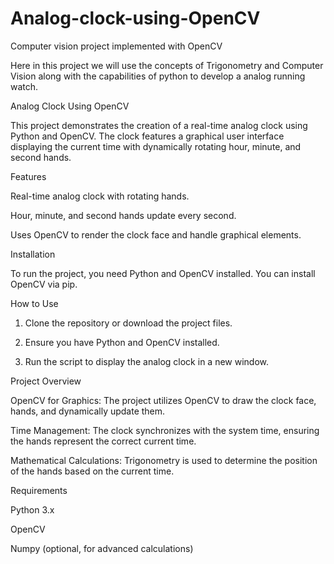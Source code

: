 # Analog-clock-using-OpenCV

Computer vision project implemented with OpenCV

Here in this project we will use the concepts of Trigonometry and Computer Vision along with the capabilities of python to develop a analog running watch.


Analog Clock Using OpenCV

This project demonstrates the creation of a real-time analog clock using Python and OpenCV. The clock features a graphical user interface displaying the current time with dynamically rotating hour, minute, and second hands.

Features

Real-time analog clock with rotating hands.

Hour, minute, and second hands update every second.

Uses OpenCV to render the clock face and handle graphical elements.


Installation

To run the project, you need Python and OpenCV installed. You can install OpenCV via pip.

How to Use

1. Clone the repository or download the project files.


2. Ensure you have Python and OpenCV installed.


3. Run the script to display the analog clock in a new window.



Project Overview

OpenCV for Graphics: The project utilizes OpenCV to draw the clock face, hands, and dynamically update them.

Time Management: The clock synchronizes with the system time, ensuring the hands represent the correct current time.

Mathematical Calculations: Trigonometry is used to determine the position of the hands based on the current time.


Requirements

Python 3.x

OpenCV

Numpy (optional, for advanced calculations)


